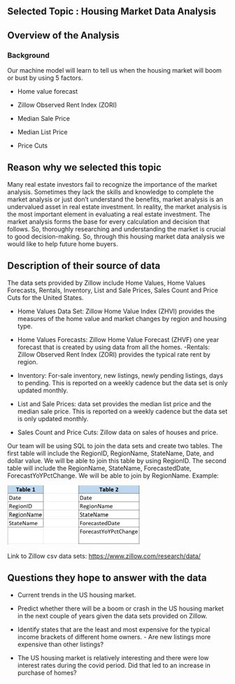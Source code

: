 
## Selected Topic : Housing Market Data Analysis

## Overview of the Analysis

### Background


Our machine model will learn to tell us when the housing market will boom or bust by using 5 factors. 

* Home value forecast

* Zillow Observed Rent Index (ZORI)

* Median Sale Price

* Median List Price 

* Price Cuts



## Reason why we selected this topic

Many real estate investors fail to recognize the importance of the market analysis. Sometimes they lack the skills and knowledge to complete the market analysis or just don’t understand the benefits, market analysis is an undervalued asset in real estate investment. In reality, the market analysis is the most important element in evaluating a real estate investment. The market analysis forms the base for every calculation and decision that follows. So, thoroughly researching and understanding the market is crucial to good decision-making. So, through this housing market data analysis we would like to help future home buyers.

## Description of their source of data

The data sets provided by Zillow include Home Values, Home Values Forecasts, Rentals, Inventory, List and Sale Prices, Sales Count and Price Cuts for the United States.

* Home Values Data Set: Zillow Home Value Index (ZHVI) provides the measures of the home value and market changes by region and housing type.

* Home Values Forecasts: Zillow Home Value Forecast (ZHVF) one year forecast that is created by using data from all the homes. 
-Rentals: Zillow Observed Rent Index (ZORI) provides the typical rate rent by region. 

* Inventory: For-sale inventory, new listings, newly pending listings, days to pending. This is reported on a weekly cadence but the data set is only updated monthly. 

* List and Sale Prices: data set provides the median list price and the median sale price. This is reported on a weekly cadence but the data set is only updated monthly.
 
* Sales Count and Price Cuts: Zillow data on sales of houses and price.

Our team will be using SQL to join the data sets and create two tables. The first table will include the RegionID, RegionName, StateName, Date, and dollar value. We will be able to join this table by using RegionID. The second table will include the RegionName, StateName, ForecastedDate, ForecastYoYPctChange. We will be able to join by RegionName. Example: 

![Example](tables_example.png)

Link to Zillow csv data sets: https://www.zillow.com/research/data/


## Questions they hope to answer with the data 

- Current trends in the US housing market.

- Predict whether there will be a boom or crash in the US housing market in the next couple of years given the data sets provided on Zillow. 

- Identify states that are the least and most expensive for the typical income brackets of different home owners. - Are new listings more expensive than other listings? 

- The US housing market is relatively interesting and there were low interest rates during the covid period. Did that led to an increase in purchase of homes?
 




